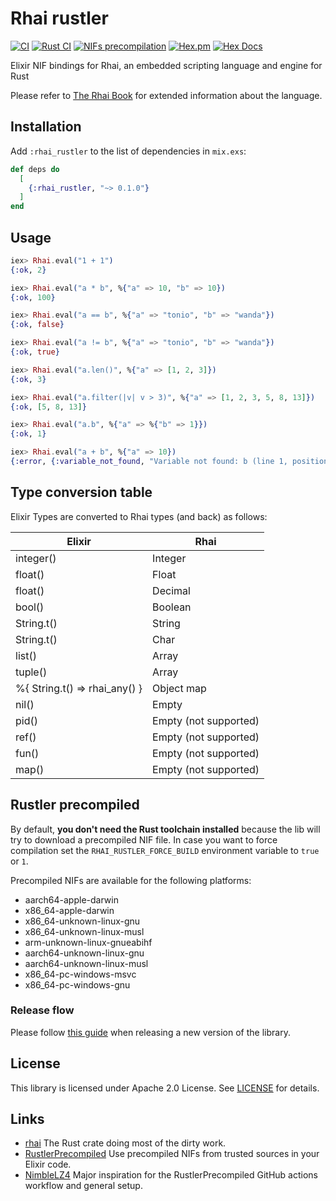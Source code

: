 # Rhai rustler

[![CI](https://github.com/fabriziosestito/rhai_rustler/actions/workflows/main.yaml/badge.svg)](https://github.com/fabriziosestito/rhai_rustler/actions/workflows/main.yaml)
[![Rust CI](https://github.com/fabriziosestito/rhai_rustler/actions/workflows/rust-ci.yaml/badge.svg)](https://github.com/fabriziosestito/rhai_rustler/actions/workflows/rust-ci.yaml)
[![NIFs precompilation](https://github.com/fabriziosestito/rhai_rustler/actions/workflows/release.yaml/badge.svg)](https://github.com/fabriziosestito/rhai_rustler/actions/workflows/release.yaml)
[![Hex.pm](https://img.shields.io/hexpm/v/rhai_rustler.svg)](https://hex.pm/packages/rhai_rustler)
[![Hex Docs](https://img.shields.io/badge/hex-docs-purple.svg)](https://hexdocs.pm/rhai_rustler/)

Elixir NIF bindings for Rhai, an embedded scripting language and engine for Rust

Please refer to [The Rhai Book](https://rhai.rs/book/index.html) for extended information about the language.

## Installation

Add `:rhai_rustler` to the list of dependencies in `mix.exs`:

```elixir
def deps do
  [
    {:rhai_rustler, "~> 0.1.0"}
  ]
end
```

## Usage

```elixir
iex> Rhai.eval("1 + 1")
{:ok, 2}

iex> Rhai.eval("a * b", %{"a" => 10, "b" => 10})
{:ok, 100}

iex> Rhai.eval("a == b", %{"a" => "tonio", "b" => "wanda"})
{:ok, false}

iex> Rhai.eval("a != b", %{"a" => "tonio", "b" => "wanda"})
{:ok, true}

iex> Rhai.eval("a.len()", %{"a" => [1, 2, 3]})
{:ok, 3}

iex> Rhai.eval("a.filter(|v| v > 3)", %{"a" => [1, 2, 3, 5, 8, 13]})
{:ok, [5, 8, 13]}

iex> Rhai.eval("a.b", %{"a" => %{"b" => 1}})
{:ok, 1}

iex> Rhai.eval("a + b", %{"a" => 10})
{:error, {:variable_not_found, "Variable not found: b (line 1, position 5)"}}
```

## Type conversion table

Elixir Types are converted to Rhai types (and back) as follows:

| Elixir                        | Rhai                  |
| ----------------------------- | --------------------- |
| integer()                     | Integer               |
| float()                       | Float                 |
| float()                       | Decimal               |
| bool()                        | Boolean               |
| String.t()                    | String                |
| String.t()                    | Char                  |
| list()                        | Array                 |
| tuple()                       | Array                 |
| %{ String.t() => rhai_any() } | Object map            |
| nil()                         | Empty                 |
| pid()                         | Empty (not supported) |
| ref()                         | Empty (not supported) |
| fun()                         | Empty (not supported) |
| map()                         | Empty (not supported) |

## Rustler precompiled

By default, **you don't need the Rust toolchain installed** because the lib will try to download
a precompiled NIF file.
In case you want to force compilation set the
`RHAI_RUSTLER_FORCE_BUILD` environment variable to `true` or `1`.

Precompiled NIFs are available for the following platforms:

- aarch64-apple-darwin
- x86_64-apple-darwin
- x86_64-unknown-linux-gnu
- x86_64-unknown-linux-musl
- arm-unknown-linux-gnueabihf
- aarch64-unknown-linux-gnu
- aarch64-unknown-linux-musl
- x86_64-pc-windows-msvc
- x86_64-pc-windows-gnu

### Release flow

Please follow [this guide](https://hexdocs.pm/rustler_precompiled/precompilation_guide.html#the-release-flow) when releasing a new version of the library.

## License

This library is licensed under Apache 2.0 License. See [LICENSE](LICENSE) for details.

## Links

- [rhai](https://github.com/rhaiscript/rhai) The Rust crate doing most of the dirty work.
- [RustlerPrecompiled](https://github.com/philss/rustler_precompiled) Use precompiled NIFs from trusted sources in your Elixir code.
- [NimbleLZ4](https://github.com/whatyouhide/nimble_lz4) Major inspiration for the RustlerPrecompiled GitHub actions workflow and general setup.
